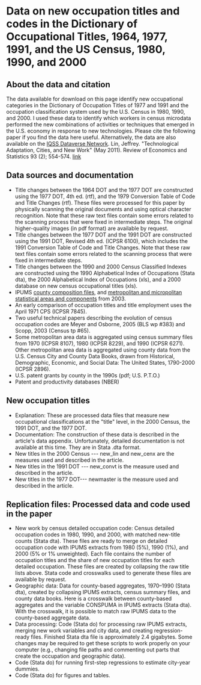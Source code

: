 # Data on new occupation titles and codes in the Dictionary of Occupational Titles, 1964, 1977, 1991, and the US Census, 1980, 1990, and 2000

## About the data and citation
The data available for download on this page identify new occupational categories in the Dictionary of Occupation Titles of 1977 and 1991 and the occupation classification system used by the U.S. Census in 1980, 1990, and 2000. I used these data to identify which workers in census microdata performed the new combinations of activities or techniques that emerged in the U.S. economy in response to new technologies. Please cite the following paper if you find the data here useful.
Alternatively, the data are also available on the [IQSS Dataverse Network](http://hdl.handle.net/1902.1/18021).
Lin, Jeffrey. "Technological Adaptation, Cities, and New Work" (May 2011). Review of Economics and Statistics 93 (2); 554-574. [link](https://doi:10.1162/REST_a_00079)

## Data sources and documentation
* Title changes between the 1964 DOT and the 1977 DOT are constructed using the 1977 DOT, 4th ed. (rtf), and the 1979 Conversion Table of Code and Title Changes (rtf). These files were processed for this paper by physically scanning the original documents and using optical character recognition. Note that these raw text files contain some errors related to the scanning process that were fixed in intermediate steps. The original higher-quality images (in pdf format) are available by request.
* Title changes between the 1977 DOT and the 1991 DOT are constructed using the 1991 DOT, Revised 4th ed. (ICPSR 6100), which includes the 1991 Conversion Table of Code and Title Changes. Note that these raw text files contain some errors related to the scanning process that were fixed in intermediate steps. 
* Title changes between the 1990 and 2000 Census Classified Indexes are constructed using the 1990 Alphabetical Index of Occupations (Stata dta), the 2000 Alphabetical Index of Occupations (xls), and a 2000 database on new census occupational titles (xls).
* IPUMS [county composition files](http://usa.ipums.org/usa/volii/tgeotools.shtml), and [metropolitan and micropolitan statistical areas and components](http://www.census.gov/population/www/metroareas/metrodef.html) from 2003.
* An early comparison of occupation titles and title employment uses the April 1971 CPS (ICPSR 7845).
* Two useful technical papers describing the evolution of census occupation codes are Meyer and Osborne, 2005 (BLS wp #383) and Scopp, 2003 (Census tp #65).
* Some metropolitan area data is aggregated using census summary files from 1970 (ICPSR 8107), 1980 (ICPSR 8229), and 1990 (ICPSR 6271). Other metropolitan area data is aggregated using county data from the U.S. Census City and County Data Books, drawn from Historical, Demographic, Economic, and Social Data: The United States, 1790-2000 (ICPSR 2896).
* U.S. patent grants by county in the 1990s (pdf; U.S. P.T.O.)
* Patent and productivity databases (NBER)

## New occupation titles
* Explanation: These are processed data files that measure new occupational classifications at the "title" level, in the 2000 Census, the 1991 DOT, and the 1977 DOT. 
* Documentation: The construction of these data is described in the article's data appendix. Unfortunately, detailed documentation is not available at this time. They are in Stata .dta format. 
* New titles in the 2000 Census --- new_lin and new_cenx are the measures used and described in the article.
* New titles in the 1991 DOT --- new_convt is the measure used and described in the article. 
* New titles in the 1977 DOT--- newmaster is the measure used and described in the article. 

## Replication files: Processed data and code used in the paper
* New work by census detailed occupation code: Census detailed occupation codes in 1980, 1990, and 2000, with matched new-title counts (Stata dta). These files are ready to merge on detailed occupation code with IPUMS extracts from 1980 (5%), 1990 (1%), and 2000 (5% or 1% unweighted). Each file contains the number of occupation titles and the share of new occupation titles for each detailed occupation. These files are created by collapsing the raw title lists above. Stata code and crosswalks used to generate these files are available by request.
* Geographic data: Data for county-based aggregates, 1970–1990 (Stata dta), created by collapsing IPUMS extracts, census summary files, and county data books. Here is a crosswalk between county-based aggregates and the variable CONSPUMA in IPUMS extracts (Stata dta). With the crosswalk, it is possible to match raw IPUMS data to the county-based aggregate data.
* Data processing: Code (Stata do) for processing raw IPUMS extracts, merging new work variables and city data, and creating regression-ready files. Finished Stata dta file is approximately 2.4 gigabytes. Some changes may be required to get these scripts to work properly on your computer (e.g., changing file paths and commenting out parts that create the occupation and geographic data).
* Code (Stata do) for running first-step regressions to estimate city-year dummies.
* Code (Stata do) for figures and tables.
